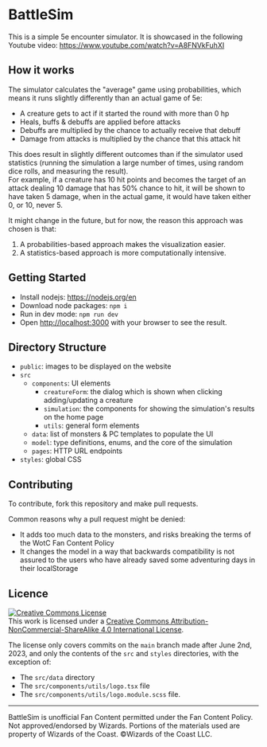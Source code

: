 # BattleSim
This is a simple 5e encounter simulator. It is showcased in the following Youtube video: https://www.youtube.com/watch?v=A8FNVkFuhXI

## How it works
The simulator calculates the "average" game using probabilities, which means it runs slightly differently than an actual game of 5e:
* A creature gets to act if it started the round with more than 0 hp
* Heals, buffs & debuffs are applied before attacks
* Debuffs are multiplied by the chance to actually receive that debuff
* Damage from attacks is multiplied by the chance that this attack hit

This does result in slightly different outcomes than if the simulator used statistics (running the simulation a large number of times, using random dice rolls, and measuring the result).</br>
For example, if a creature has 10 hit points and becomes the target of an attack dealing 10 damage that has 50% chance to hit, it will be shown to have taken 5 damage, when in the actual game, it would have taken either 0, or 10, never 5.

It might change in the future, but for now, the reason this approach was chosen is that:

1) A probabilities-based approach makes the visualization easier.
2) A statistics-based approach is more computationally intensive.

## Getting Started
* Install nodejs: https://nodejs.org/en
* Download node packages: `npm i`
* Run in dev mode: `npm run dev`
* Open [http://localhost:3000](http://localhost:3000) with your browser to see the result.

## Directory Structure
* `public`: images to be displayed on the website
* `src`
  * `components`: UI elements
    * `creatureForm`: the dialog which is shown when clicking adding/updating a creature
    * `simulation`: the components for showing the simulation's results on the home page
    * `utils`: general form elements
  * `data`: list of monsters & PC templates to populate the UI
  * `model`: type definitions, enums, and the core of the simulation
  * `pages`: HTTP URL endpoints
* `styles`: global CSS

## Contributing
To contribute, fork this repository and make pull requests.

Common reasons why a pull request might be denied:
* It adds too much data to the monsters, and risks breaking the terms of the WotC Fan Content Policy
* It changes the model in a way that backwards compatibility is not assured to the users who have already saved some adventuring days in their localStorage

## Licence
<a rel="license" href="http://creativecommons.org/licenses/by-nc-sa/4.0/"><img alt="Creative Commons License" style="border-width:0" src="https://i.creativecommons.org/l/by-nc-sa/4.0/88x31.png" /></a><br />This work is licensed under a <a rel="license" href="http://creativecommons.org/licenses/by-nc-sa/4.0/">Creative Commons Attribution-NonCommercial-ShareAlike 4.0 International License</a>.

The license only covers commits on the `main` branch made after June 2nd, 2023, and only the contents of the `src` and `styles` directories, with the exception of:
* The `src/data` directory 
* The `src/components/utils/logo.tsx` file
* The `src/components/utils/logo.module.scss` file.

___

BattleSim is unofficial Fan Content permitted under the Fan Content Policy. Not approved/endorsed by Wizards. Portions of the materials used are property of Wizards of the Coast. ©Wizards of the Coast LLC.